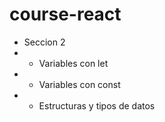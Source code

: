 # course-react

- Seccion 2 
- - Variables con let
- - Variables con const
- - Estructuras y tipos de datos